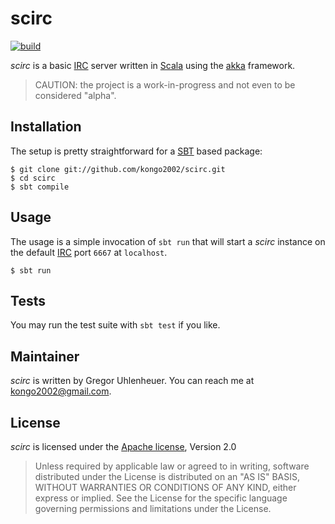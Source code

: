
# scirc

[![build](https://api.travis-ci.org/kongo2002/scirc.svg)][travis]

*scirc* is a basic [IRC][irc] server written in [Scala][scala] using the
[akka][akka] framework.

> CAUTION: the project is a work-in-progress and not even to be considered
> "alpha".


## Installation

The setup is pretty straightforward for a [SBT][sbt] based package:

    $ git clone git://github.com/kongo2002/scirc.git
    $ cd scirc
    $ sbt compile


## Usage

The usage is a simple invocation of `sbt run` that will start a *scirc* instance
on the default [IRC][irc] port `6667` at `localhost`.

    $ sbt run


## Tests

You may run the test suite with `sbt test` if you like.


## Maintainer

*scirc* is written by Gregor Uhlenheuer. You can reach me at
<kongo2002@gmail.com>.


## License

*scirc* is licensed under the [Apache license][apache], Version 2.0

> Unless required by applicable law or agreed to in writing, software
> distributed under the License is distributed on an "AS IS" BASIS,
> WITHOUT WARRANTIES OR CONDITIONS OF ANY KIND, either express or implied.
> See the License for the specific language governing permissions and
> limitations under the License.


[apache]: http://www.apache.org/licenses/LICENSE-2.0
[irc]: https://en.wikipedia.org/wiki/Internet_Relay_Chat
[scala]: http://www.scala-lang.org/
[akka]: http://akka.io/
[sbt]: http://www.scala-sbt.org/
[travis]: https://travis-ci.org/kongo2002/scirc/
